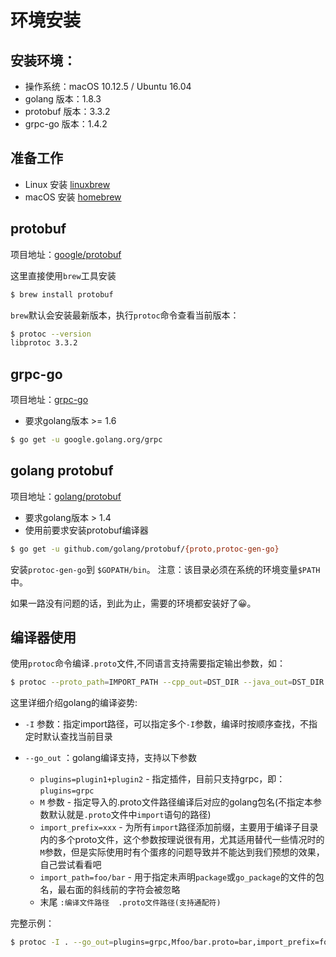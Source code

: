 # 环境安装

安装环境：
-------

* 操作系统：macOS 10.12.5 / Ubuntu 16.04
* golang 版本：1.8.3
* protobuf 版本：3.3.2
* grpc-go 版本：1.4.2


准备工作
-------

* Linux 安装 [linuxbrew](https://github.com/Homebrew/linuxbrew)
* macOS 安装 [homebrew](http://brew.sh/)


protobuf
--------

项目地址：[google/protobuf](https://github.com/google/protobuf)

这里直接使用`brew`工具安装

```sh
$ brew install protobuf
```
`brew`默认会安装最新版本，执行`protoc`命令查看当前版本：

```sh
$ protoc --version
libprotoc 3.3.2
```


grpc-go
-------

项目地址：[grpc-go](https://github.com/grpc/grpc-go)

* 要求golang版本 >= 1.6

```sh
$ go get -u google.golang.org/grpc
```


golang protobuf
---------------

项目地址：[golang/protobuf](https://github.com/golang/protobuf)

* 要求golang版本 > 1.4
* 使用前要求安装protobuf编译器

```sh
$ go get -u github.com/golang/protobuf/{proto,protoc-gen-go}
```

安装`protoc-gen-go`到 `$GOPATH/bin`。 注意：该目录必须在系统的环境变量`$PATH`中。

如果一路没有问题的话，到此为止，需要的环境都安装好了😀。


编译器使用
--------

使用`protoc`命令编译`.proto`文件,不同语言支持需要指定输出参数，如：

```sh
$ protoc --proto_path=IMPORT_PATH --cpp_out=DST_DIR --java_out=DST_DIR --python_out=DST_DIR --go_out=DST_DIR --ruby_out=DST_DIR --javanano_out=DST_DIR --objc_out=DST_DIR --csharp_out=DST_DIR path/to/file.proto
```

这里详细介绍golang的编译姿势:

* `-I` 参数：指定import路径，可以指定多个`-I`参数，编译时按顺序查找，不指定时默认查找当前目录
* `--go_out` ：golang编译支持，支持以下参数

	* `plugins=plugin1+plugin2` - 指定插件，目前只支持grpc，即：`plugins=grpc`
	* `M` 参数 - 指定导入的.proto文件路径编译后对应的golang包名(不指定本参数默认就是`.proto`文件中`import`语句的路径)
	* `import_prefix=xxx` - 为所有`import`路径添加前缀，主要用于编译子目录内的多个proto文件，这个参数按理说很有用，尤其适用替代一些情况时的`M`参数，但是实际使用时有个蛋疼的问题导致并不能达到我们预想的效果，自己尝试看看吧
	* `import_path=foo/bar` - 用于指定未声明`package`或`go_package`的文件的包名，最右面的斜线前的字符会被忽略
	* 末尾 `:编译文件路径  .proto文件路径(支持通配符)`

完整示例：

```sh
$ protoc -I . --go_out=plugins=grpc,Mfoo/bar.proto=bar,import_prefix=foo/,import_path=foo/bar:. ./*.proto
```












